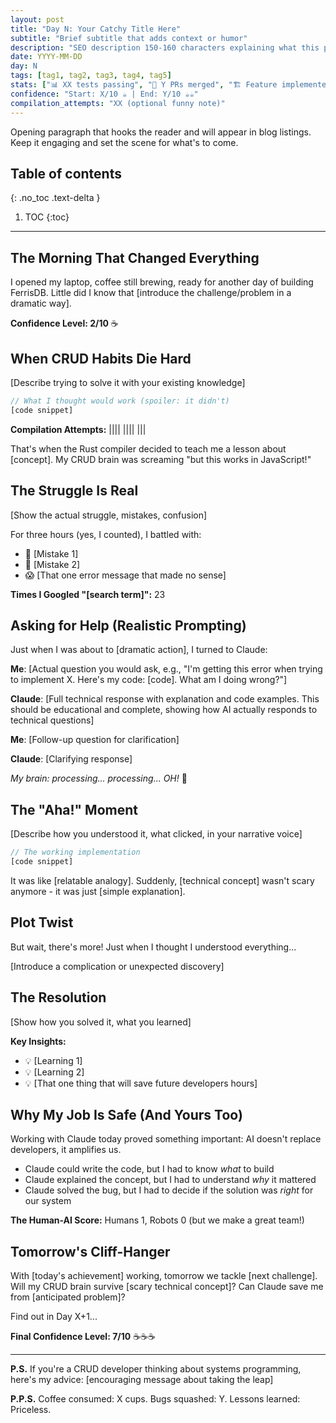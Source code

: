 ```yaml
---
layout: post
title: "Day N: Your Catchy Title Here"
subtitle: "Brief subtitle that adds context or humor"
description: "SEO description 150-160 characters explaining what this post covers"
date: YYYY-MM-DD
day: N
tags: [tag1, tag2, tag3, tag4, tag5]
stats: ["📊 XX tests passing", "📄 Y PRs merged", "🏗️ Feature implemented", "⏱️ Key achievement"]
confidence: "Start: X/10 ☕ | End: Y/10 ☕☕"
compilation_attempts: "XX (optional funny note)"
---
```


Opening paragraph that hooks the reader and will appear in blog listings. Keep it engaging and set the scene for what's to come.

<!--more-->

## Table of contents

{: .no_toc .text-delta }

1. TOC
{:toc}

---

## The Morning That Changed Everything

I opened my laptop, coffee still brewing, ready for another day of building FerrisDB. Little did I know that [introduce the challenge/problem in a dramatic way].

**Confidence Level: 2/10** ☕

## When CRUD Habits Die Hard

[Describe trying to solve it with your existing knowledge]

```rust
// What I thought would work (spoiler: it didn't)
[code snippet]
```

**Compilation Attempts:** |||| |||| |||

That's when the Rust compiler decided to teach me a lesson about [concept]. My CRUD brain was screaming "but this works in JavaScript!"

## The Struggle Is Real

[Show the actual struggle, mistakes, confusion]

For three hours (yes, I counted), I battled with:

- 🤦 [Mistake 1]
- 😤 [Mistake 2]
- 😱 [That one error message that made no sense]

**Times I Googled "[search term]":** 23

## Asking for Help (Realistic Prompting)

Just when I was about to [dramatic action], I turned to Claude:

**Me**: [Actual question you would ask, e.g., "I'm getting this error when trying to implement X. Here's my code: [code]. What am I doing wrong?"]

**Claude**: [Full technical response with explanation and code examples. This should be educational and complete, showing how AI actually responds to technical questions]

**Me**: [Follow-up question for clarification]

**Claude**: [Clarifying response]

*My brain: processing... processing... OH!* 🤯

## The "Aha!" Moment

[Describe how you understood it, what clicked, in your narrative voice]

```rust
// The working implementation
[code snippet]
```

It was like [relatable analogy]. Suddenly, [technical concept] wasn't scary anymore - it was just [simple explanation].

## Plot Twist

But wait, there's more! Just when I thought I understood everything...

[Introduce a complication or unexpected discovery]

## The Resolution

[Show how you solved it, what you learned]

**Key Insights:**

- 💡 [Learning 1]
- 💡 [Learning 2]
- 💡 [That one thing that will save future developers hours]

## Why My Job Is Safe (And Yours Too)

Working with Claude today proved something important: AI doesn't replace developers, it amplifies us.

- Claude could write the code, but I had to know _what_ to build
- Claude explained the concept, but I had to understand _why_ it mattered
- Claude solved the bug, but I had to decide if the solution was _right_ for our system

**The Human-AI Score:** Humans 1, Robots 0 (but we make a great team!)

## Tomorrow's Cliff-Hanger

With [today's achievement] working, tomorrow we tackle [next challenge]. Will my CRUD brain survive [scary technical concept]? Can Claude save me from [anticipated problem]?

Find out in Day X+1...

**Final Confidence Level: 7/10** ☕☕☕

---

**P.S.** If you're a CRUD developer thinking about systems programming, here's my advice: [encouraging message about taking the leap]

**P.P.S.** Coffee consumed: X cups. Bugs squashed: Y. Lessons learned: Priceless.
